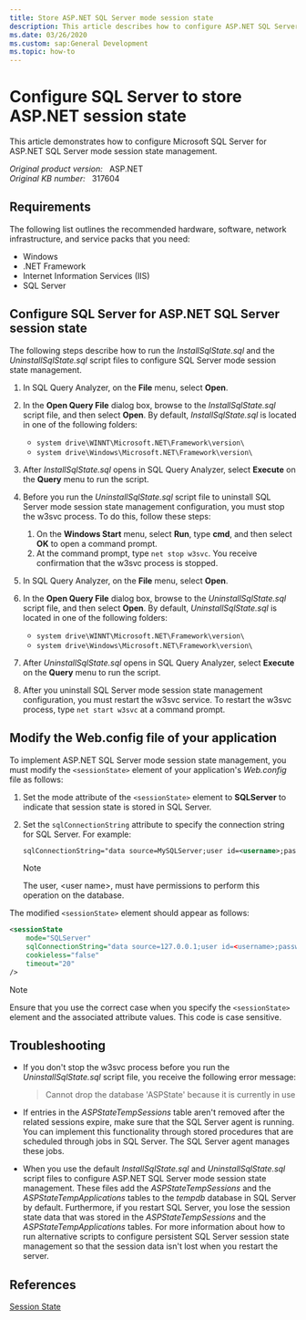 ```yaml
---
title: Store ASP.NET SQL Server mode session state
description: This article describes how to configure ASP.NET SQL Server mode session state management.
ms.date: 03/26/2020
ms.custom: sap:General Development
ms.topic: how-to
---
```

# Configure SQL Server to store ASP.NET session state  

This article demonstrates how to configure Microsoft SQL Server for ASP.NET SQL Server mode session state management.

_Original product version:_ &nbsp; ASP.NET  
_Original KB number:_ &nbsp; 317604

## Requirements

The following list outlines the recommended hardware, software, network infrastructure, and service packs that you need:

- Windows
- .NET Framework
- Internet Information Services (IIS)
- SQL Server

## Configure SQL Server for ASP.NET SQL Server session state

The following steps describe how to run the *InstallSqlState.sql* and the *UninstallSqlState.sql* script files to configure SQL Server mode session state management.

1. In SQL Query Analyzer, on the **File** menu, select **Open**.
2. In the **Open Query File** dialog box, browse to the *InstallSqlState.sql* script file, and then select **Open**. By default, *InstallSqlState.sql* is located in one of the following folders:

    - `system drive\WINNT\Microsoft.NET\Framework\version\`
    - `system drive\Windows\Microsoft.NET\Framework\version\`
3. After *InstallSqlState.sql* opens in SQL Query Analyzer, select **Execute** on the **Query** menu to run the script.
4. Before you run the *UninstallSqlState.sql* script file to uninstall SQL Server mode session state management configuration, you must stop the w3svc process. To do this, follow these steps:

    1. On the **Windows Start** menu, select **Run**, type **cmd**, and then select **OK** to open a command prompt.
    2. At the command prompt, type `net stop w3svc`. You receive confirmation that the w3svc process is stopped.
5. In SQL Query Analyzer, on the **File** menu, select **Open**.
6. In the **Open Query File** dialog box, browse to the *UninstallSqlState.sql* script file, and then select **Open**. By default, *UninstallSqlState.sql* is located in one of the following folders:

    - `system drive\WINNT\Microsoft.NET\Framework\version\`
    - `system drive\Windows\Microsoft.NET\Framework\version\`  
7. After *UninstallSqlState.sql* opens in SQL Query Analyzer, select **Execute** on the **Query** menu to run the script.
8. After you uninstall SQL Server mode session state management configuration, you must restart the w3svc service. To restart the w3svc process, type `net start w3svc` at a command prompt.

## Modify the Web.config file of your application

To implement ASP.NET SQL Server mode session state management, you must modify the `<sessionState>` element of your application's *Web.config* file as follows:

1. Set the mode attribute of the `<sessionState>` element to **SQLServer** to indicate that session state is stored in SQL Server.
2. Set the `sqlConnectionString` attribute to specify the connection string for SQL Server. For example:

    ```xml
    sqlConnectionString="data source=MySQLServer;user id=<username>;password=<strongpassword>"
    ```

    > [!NOTE]
    > The user, \<user name>, must have permissions to perform this operation on the database.

The modified `<sessionState>` element should appear as follows:

```xml
<sessionState
    mode="SQLServer"
    sqlConnectionString="data source=127.0.0.1;user id=<username>;password=<strongpassword>"
    cookieless="false"
    timeout="20"
/>
```

> [!NOTE]
> Ensure that you use the correct case when you specify the `<sessionState>` element and the associated attribute values. This code is case sensitive.

## Troubleshooting

- If you don't stop the w3svc process before you run the *UninstallSqlState.sql* script file, you receive the following error message:

    > Cannot drop the database 'ASPState' because it is currently in use

- If entries in the *ASPStateTempSessions* table aren't removed after the related sessions expire, make sure that the SQL Server agent is running. You can implement this functionality through stored procedures that are scheduled through jobs in SQL Server. The SQL Server agent manages these jobs.

- When you use the default *InstallSqlState.sql* and *UninstallSqlState.sql* script files to configure ASP.NET SQL Server mode session state management. These files add the *ASPStateTempSessions* and the *ASPStateTempApplications* tables to the *tempdb* database in SQL Server by default. Furthermore, if you restart SQL Server, you lose the session state data that was stored in the *ASPStateTempSessions* and the *ASPStateTempApplications* tables. For more information about how to run alternative scripts to configure persistent SQL Server session state management so that the session data isn't lost when you restart the server.

## References

[Session State](/previous-versions/dotnet/netframework-1.1/87069683(v=vs.71))
